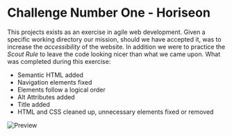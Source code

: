 # **Challenge Number One - Horiseon**
This projects exists as an exercise in agile web development. Given a specific working directory
our mission, should we have accepted it, was to increase the *accessibility* of the website. In
addition we were to practice the *Scout Rule* to leave the code looking nicer than what we came upon.
What was completed during this exercise:
* Semantic HTML added
* Navigation elements fixed
* Elements follow a logical order
* Alt Attributes added
* Title added
* HTML and CSS cleaned up, unnecessary elements fixed or removed

![Preview](https://i.imgur.com/IoxmIVM.jpg)